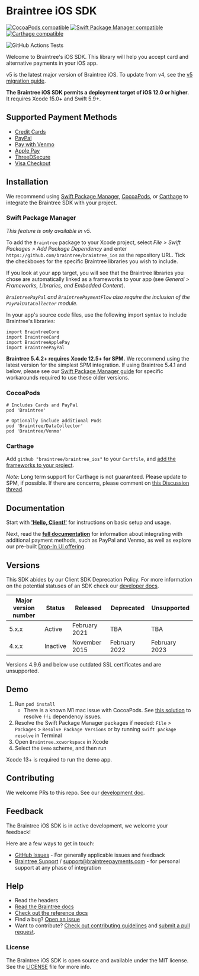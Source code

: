 # Braintree iOS SDK

[![CocoaPods compatible](https://img.shields.io/cocoapods/v/Braintree.svg?style=flat)](https://cocoapods.org/pods/Braintree)
[![Swift Package Manager compatible](https://img.shields.io/badge/SwiftPM-compatible-brightgreen.svg)](https://swift.org/package-manager/)
[![Carthage compatible](https://img.shields.io/badge/Carthage-compatible-4BC51D.svg?style=flat)](https://github.com/Carthage/Carthage)

![GitHub Actions Tests](https://github.com/braintree/braintree_ios/workflows/Tests/badge.svg)

Welcome to Braintree's iOS SDK. This library will help you accept card and alternative payments in your iOS app.

v5 is the latest major version of Braintree iOS. To update from v4, see the [v5 migration guide](https://github.com/braintree/braintree_ios/blob/master/V5_MIGRATION.md).

**The Braintree iOS SDK permits a deployment target of iOS 12.0 or higher**. It requires Xcode 15.0+ and Swift 5.9+.

## Supported Payment Methods

- [Credit Cards](https://developer.paypal.com/braintree/docs/guides/credit-cards/overview)
- [PayPal](https://developer.paypal.com/braintree/docs/guides/paypal/overview)
- [Pay with Venmo](https://developer.paypal.com/braintree/docs/guides/venmo/overview)
- [Apple Pay](https://developer.paypal.com/braintree/docs/guides/apple-pay/overview)
- [ThreeDSecure](https://developer.paypal.com/braintree/docs/guides/3d-secure/overview)
- [Visa Checkout](https://developer.paypal.com/braintree/docs/guides/secure-remote-commerce/overview)

## Installation

We recommend using [Swift Package Manager](https://swift.org/package-manager/), [CocoaPods](https://github.com/CocoaPods/CocoaPods), or [Carthage](https://github.com/Carthage/Carthage) to integrate the Braintree SDK with your project.

### Swift Package Manager
_This feature is only available in v5._

To add the `Braintree` package to your Xcode project, select _File > Swift Packages > Add Package Dependency_ and enter `https://github.com/braintree/braintree_ios` as the repository URL. Tick the checkboxes for the specific Braintree libraries you wish to include.

If you look at your app target, you will see that the Braintree libraries you chose are automatically linked as a frameworks to your app (see _General > Frameworks, Libraries, and Embedded Content_).

*`BraintreePayPal` and `BraintreePaymentFlow` also require the inclusion of the `PayPalDataCollector` module.*

In your app's source code files, use the following import syntax to include Braintree's libraries:
```
import BraintreeCore
import BraintreeCard
import BraintreeApplePay
import BraintreePayPal
```

**Braintree 5.4.2+ requires Xcode 12.5+ for SPM.** We recommend using the latest version for the simplest SPM integration. If using Braintree 5.4.1 and below, please see our [Swift Package Manager guide](https://github.com/braintree/braintree_ios/blob/master/SWIFT_PACKAGE_MANAGER.md) for specific workarounds required to use these older versions.


### CocoaPods
```
# Includes Cards and PayPal
pod 'Braintree'

# Optionally include additional Pods
pod 'Braintree/DataCollector'
pod 'Braintree/Venmo'
```

### Carthage
Add `github "braintree/braintree_ios"` to your `Cartfile`, and [add the frameworks to your project](https://github.com/Carthage/Carthage#adding-frameworks-to-an-application).

*Note:* Long term support for Carthage is not guaranteed. Please update to SPM, if possible. If there are concerns, please comment on [this Discussion thread](https://github.com/braintree/braintree_ios/discussions/705).

## Documentation

Start with [**'Hello, Client!'**](https://developer.paypal.com/braintree/docs/start/hello-client/ios/v5) for instructions on basic setup and usage.

Next, read the [**full documentation**](https://developer.paypal.com/braintree/docs/guides/payment-method-types-overview) for information about integrating with additional payment methods, such as PayPal and Venmo, as well as explore our pre-built [Drop-In UI offering](https://developer.paypal.com/braintree/docs/guides/drop-in/overview).


## Versions

This SDK abides by our Client SDK Deprecation Policy. For more information on the potential statuses of an SDK check our [developer docs](https://developer.paypal.com/braintree/docs/guides/client-sdk/deprecation-policy/ios/v5).

| Major version number | Status | Released | Deprecated | Unsupported |
| -------------------- | ------ | -------- | ---------- | ----------- |
| 5.x.x | Active | February 2021 | TBA | TBA |
| 4.x.x | Inactive | November 2015 | February 2022 | February 2023 |

Versions 4.9.6 and below use outdated SSL certificates and are unsupported.

## Demo

1. Run `pod install`
    * There is a known M1 mac issue with CocoaPods. See [this solution](https://github.com/CocoaPods/CocoaPods/issues/10220#issuecomment-730963835) to resolve `ffi` dependency issues.
2. Resolve the Swift Package Manager packages if needed: `File` > `Packages` > `Resolve Package Versions` or by running `swift package resolve` in Terminal
3. Open `Braintree.xcworkspace` in Xcode
4. Select the `Demo` scheme, and then run

Xcode 13+ is required to run the demo app.

## Contributing

We welcome PRs to this repo. See our [development doc](https://github.com/braintree/braintree_ios/blob/master/DEVELOPMENT.md).

## Feedback

The Braintree iOS SDK is in active development, we welcome your feedback!

Here are a few ways to get in touch:

* [GitHub Issues](https://github.com/braintree/braintree_ios/issues) - For generally applicable issues and feedback
* [Braintree Support](https://articles.braintreepayments.com/) / support@braintreepayments.com - for personal support at any phase of integration

## Help

* Read the headers
* [Read the Braintree docs](https://developer.paypal.com/braintree/docs/guides/client-sdk/setup/ios/v5)
* [Check out the reference docs](https://braintree.github.io/braintree_ios/)
* Find a bug? [Open an issue](https://github.com/braintree/braintree_ios/issues)
* Want to contribute? [Check out contributing guidelines](https://github.com/braintree/braintree_ios/blob/master/CONTRIBUTING.md) and [submit a pull request](https://help.github.com/articles/creating-a-pull-request).

### License

The Braintree iOS SDK is open source and available under the MIT license. See the [LICENSE](https://github.com/braintree/braintree_ios/blob/master/LICENSE) file for more info.
